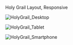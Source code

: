 Holy Grail Layout, Responsive

![HolyGrail_Desktop](https://user-images.githubusercontent.com/75909425/210668309-55e15f2e-ae33-4c87-bd3a-481a5b5d9ca1.png)

![HolyGrail_Tablet](https://user-images.githubusercontent.com/75909425/210668322-e8780c91-01dc-466f-95b2-211e29b25996.png)

![HolyGrail_Smartphone](https://user-images.githubusercontent.com/75909425/210668338-a38ee800-c659-4def-aa8c-c81ab2ecd128.png)
